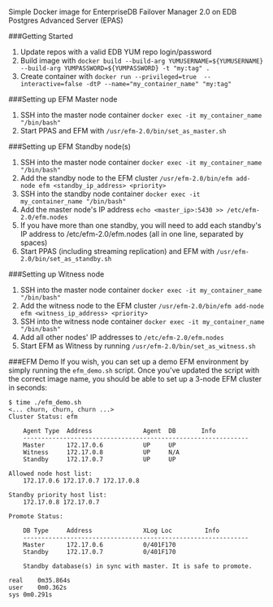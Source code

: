 Simple Docker image for EnterpriseDB Failover Manager 2.0 on EDB Postgres Advanced Server (EPAS)

###Getting Started
1. Update repos with a valid EDB YUM repo login/password
1. Build image with `docker build --build-arg YUMUSERNAME=${YUMUSERNAME} --build-arg YUMPASSWORD=${YUMPASSWORD} -t "my:tag" .`
1. Create container with `docker run --privileged=true  --interactive=false -dtP --name="my_container_name" "my:tag"`

###Setting up EFM Master node
1. SSH into the master node container `docker exec -it my_container_name "/bin/bash"`
1. Start PPAS and EFM with `/usr/efm-2.0/bin/set_as_master.sh`

###Setting up EFM Standby node(s)
1. SSH into the master node container `docker exec -it my_container_name "/bin/bash"`
1. Add the standby node to the EFM cluster `/usr/efm-2.0/bin/efm add-node efm <standby_ip_address> <priority>`
1. SSH into the standby node container `docker exec -it my_container_name "/bin/bash"`
1. Add the master node's IP address `echo <master_ip>:5430 >> /etc/efm-2.0/efm.nodes`
1. If you have more than one standby, you will need to add each standby's IP address to /etc/efm-2.0/efm.nodes (all in one line, separated by spaces)
1. Start PPAS (including streaming replication) and EFM with `/usr/efm-2.0/bin/set_as_standby.sh`

###Setting up Witness node
1. SSH into the master node container `docker exec -it my_container_name "/bin/bash"`
1. Add the witness node to the EFM cluster `/usr/efm-2.0/bin/efm add-node efm <witness_ip_address> <priority>`
1. SSH into the witness node container `docker exec -it my_container_name "/bin/bash"`
1. Add all other nodes' IP addresses to `/etc/efm-2.0/efm.nodes`
1. Start EFM as Witness by running `/usr/efm-2.0/bin/set_as_witness.sh`

###EFM Demo
If you wish, you can set up a demo EFM environment by simply running the `efm_demo.sh` script.  Once you've updated the script with the correct image name, you should be able to set up a 3-node EFM cluster in seconds:
```
$ time ./efm_demo.sh 
<... churn, churn, churn ...>
Cluster Status: efm

	Agent Type  Address              Agent  DB       Info
	--------------------------------------------------------------
	Master      172.17.0.6           UP     UP        
	Witness     172.17.0.8           UP     N/A       
	Standby     172.17.0.7           UP     UP        

Allowed node host list:
	172.17.0.6 172.17.0.7 172.17.0.8

Standby priority host list:
	172.17.0.8 172.17.0.7

Promote Status:

	DB Type     Address              XLog Loc         Info
	--------------------------------------------------------------
	Master      172.17.0.6           0/401F170        
	Standby     172.17.0.7           0/401F170        

	Standby database(s) in sync with master. It is safe to promote.

real	0m35.864s
user	0m0.362s
sys	0m0.291s
```
